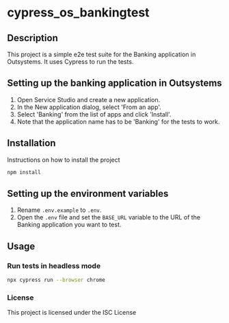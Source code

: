 # cypress_os_bankingtest

## Description

This project is a simple e2e test suite for the Banking application in Outsystems. It uses Cypress to run the tests.

## Setting up the banking application in Outsystems

1. Open Service Studio and create a new application.
1. In the New application dialog, select 'From an app'.
1. Select 'Banking' from the list of apps and click 'Install'.
1. Note that the application name has to be 'Banking' for the tests to work.

## Installation

Instructions on how to install the project

```bash
npm install
```

## Setting up the environment variables

1. Rename `.env.example` to `.env`.
1. Open the `.env` file and set the `BASE_URL` variable to the URL of the Banking application you want to test.

## Usage

### Run tests in headless mode

```bash
npx cypress run --browser chrome
```

### License

This project is licensed under the ISC License